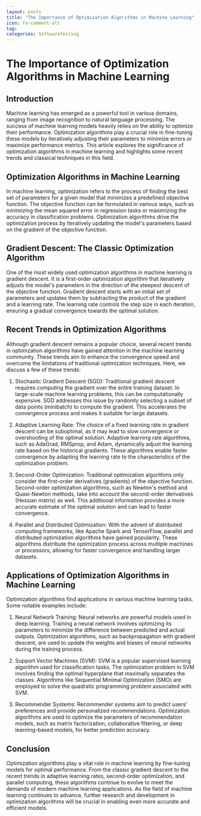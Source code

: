 ```yaml
---
layout: posts
title: "The Importance of Optimization Algorithms in Machine Learning"
icon: fa-comment-alt
tag:      
categories: SoftwareTesting
---
```



# The Importance of Optimization Algorithms in Machine Learning

## Introduction

Machine learning has emerged as a powerful tool in various domains, ranging from image recognition to natural language processing. The success of machine learning models heavily relies on the ability to optimize their performance. Optimization algorithms play a crucial role in fine-tuning these models by iteratively adjusting their parameters to minimize errors or maximize performance metrics. This article explores the significance of optimization algorithms in machine learning and highlights some recent trends and classical techniques in this field.

## Optimization Algorithms in Machine Learning

In machine learning, optimization refers to the process of finding the best set of parameters for a given model that minimizes a predefined objective function. The objective function can be formulated in various ways, such as minimizing the mean squared error in regression tasks or maximizing the accuracy in classification problems. Optimization algorithms drive the optimization process by iteratively updating the model's parameters based on the gradient of the objective function.

## Gradient Descent: The Classic Optimization Algorithm

One of the most widely used optimization algorithms in machine learning is gradient descent. It is a first-order optimization algorithm that iteratively adjusts the model's parameters in the direction of the steepest descent of the objective function. Gradient descent starts with an initial set of parameters and updates them by subtracting the product of the gradient and a learning rate. The learning rate controls the step size in each iteration, ensuring a gradual convergence towards the optimal solution.

## Recent Trends in Optimization Algorithms

Although gradient descent remains a popular choice, several recent trends in optimization algorithms have gained attention in the machine learning community. These trends aim to enhance the convergence speed and overcome the limitations of traditional optimization techniques. Here, we discuss a few of these trends:

1. Stochastic Gradient Descent (SGD): Traditional gradient descent requires computing the gradient over the entire training dataset. In large-scale machine learning problems, this can be computationally expensive. SGD addresses this issue by randomly selecting a subset of data points (minibatch) to compute the gradient. This accelerates the convergence process and makes it suitable for large datasets.

2. Adaptive Learning Rate: The choice of a fixed learning rate in gradient descent can be suboptimal, as it may lead to slow convergence or overshooting of the optimal solution. Adaptive learning rate algorithms, such as AdaGrad, RMSprop, and Adam, dynamically adjust the learning rate based on the historical gradients. These algorithms enable faster convergence by adapting the learning rate to the characteristics of the optimization problem.

3. Second-Order Optimization: Traditional optimization algorithms only consider the first-order derivatives (gradients) of the objective function. Second-order optimization algorithms, such as Newton's method and Quasi-Newton methods, take into account the second-order derivatives (Hessian matrix) as well. This additional information provides a more accurate estimate of the optimal solution and can lead to faster convergence.

4. Parallel and Distributed Optimization: With the advent of distributed computing frameworks, like Apache Spark and TensorFlow, parallel and distributed optimization algorithms have gained popularity. These algorithms distribute the optimization process across multiple machines or processors, allowing for faster convergence and handling larger datasets.

## Applications of Optimization Algorithms in Machine Learning

Optimization algorithms find applications in various machine learning tasks. Some notable examples include:

1. Neural Network Training: Neural networks are powerful models used in deep learning. Training a neural network involves optimizing its parameters to minimize the difference between predicted and actual outputs. Optimization algorithms, such as backpropagation with gradient descent, are used to update the weights and biases of neural networks during the training process.

2. Support Vector Machines (SVM): SVM is a popular supervised learning algorithm used for classification tasks. The optimization problem in SVM involves finding the optimal hyperplane that maximally separates the classes. Algorithms like Sequential Minimal Optimization (SMO) are employed to solve the quadratic programming problem associated with SVM.

3. Recommender Systems: Recommender systems aim to predict users' preferences and provide personalized recommendations. Optimization algorithms are used to optimize the parameters of recommendation models, such as matrix factorization, collaborative filtering, or deep learning-based models, for better prediction accuracy.

## Conclusion

Optimization algorithms play a vital role in machine learning by fine-tuning models for optimal performance. From the classic gradient descent to the recent trends in adaptive learning rates, second-order optimization, and parallel computing, these algorithms continue to evolve to meet the demands of modern machine learning applications. As the field of machine learning continues to advance, further research and development in optimization algorithms will be crucial in enabling even more accurate and efficient models.